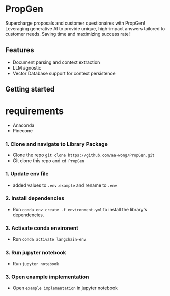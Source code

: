 # PropGen
Supercharge proposals and customer questionaires with PropGen! Leveraging generative AI to provide unique, high-impact answers tailored to customer needs. Saving time and maximizing success rate!

## Features

- Document parsing and context extraction
- LLM agnostic
- Vector Database support for context persistence

## Getting started

# requirements
- Anaconda
- Pinecone

### 1. Clone and navigate to Library Package

- Clone the repo `git clone https://github.com/aa-wong/PropGen.git`
- Git clone this repo and `cd PropGen`

### 1. Update env file
- added values to `.env.example` and rename to `.env`

### 2. Install dependencies

- Run `conda env create -f environment.yml` to install the library's dependencies.

### 3. Activate conda environent

- Run `conda activate langchain-env`

### 3. Run jupyter notebook

- Run `jupyter notebook`

### 3. Open example implementation

- Open `example implementation` in jupyter notebook

